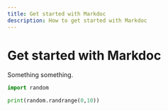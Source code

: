 ```yaml
---
title: Get started with Markdoc
description: How to get started with Markdoc
---
```


# Get started with Markdoc

Something something.

```python
import random

print(random.randrange(0,10))
```

